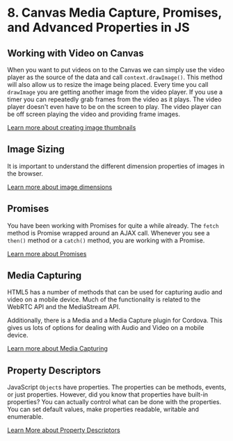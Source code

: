# 8. Canvas Media Capture, Promises, and Advanced Properties in JS

## Working with Video on Canvas

When you want to put videos on to the Canvas we can simply use the video player as the source of the data and call `context.drawImage()`. This method will also allow us to resize the image being placed. Every time you call `drawImage` you are getting another image from the video player. If you use a timer you can repeatedly grab frames from the video as it plays. The video player doesn't even have to be on the screen to play. The video player can be off screen playing the video and providing frame images.

[Learn more about creating image thumbnails](./canvas-thumbnails.md)

## Image Sizing

It is important to understand the different dimension properties of images in the browser.

[Learn more about image dimensions](./sizing-notes.md)

## Promises

You have been working with Promises for quite a while already. The `fetch` method is Promise wrapped around an AJAX call. Whenever you see a `then()` method or a `catch()` method, you are working with a Promise.

[Learn more about Promises](./promises.md)

## Media Capturing

HTML5 has a number of methods that can be used for capturing audio and video on a mobile device. Much of the functionality is related to the WebRTC API and the MediaStream API.

Additionally, there is a Media and a Media Capture plugin for Cordova. This gives us lots of options for dealing with Audio and Video on a mobile device.

[Learn more about Media Capturing](./media-capture.md)

## Property Descriptors

JavaScript `Object`s have properties. The properties can be methods, events, or just properties. However, did you know that properties have built-in properties?  You can actually control what can be done with the properties. You can set default values, make properties readable, writable and enumerable.

[Learn More about Property Descriptors](./property-descriptors.md)
